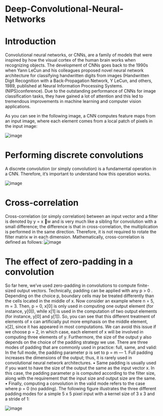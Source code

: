 
# Deep-Convolutional-Neural-Networks

# Introduction
Convolutional neural networks, or CNNs, are a family of models that were inspired by how the visual cortex of the human brain works when recognizing objects. The development of CNNs goes back to the 1990s when Yann LeCun and his colleagues proposed novel neural network architecture for classifying handwritten digits from images (Handwritten Digit Recognition with a Back-Propagation Network, Y LeCun, and others, 1989, published at Neural Information Processing Systems. (NIPS)conference). Due to the outstanding performance of CNNs for image classification tasks, they have gained a lot of attention and this led to tremendous improvements in machine learning and computer vision applications.

As you can see in the following image, a CNN computes feature maps from an input image, where each element comes from a local patch of pixels in the input image:

![image](https://user-images.githubusercontent.com/53411455/147838397-ddafd62c-b34c-4f13-ae55-9eecaf7dc449.png)

# Performing discrete convolutions
A discrete convolution (or simply convolution) is a fundamental operation in a CNN. Therefore, it’s important to understand how this operation works.

![image](https://user-images.githubusercontent.com/53411455/147838417-5adce72b-d407-4bd1-b49c-f9ca0b152b27.png)

# Cross-correlation
Cross-correlation (or simply correlation) between an input vector and a filter is denoted by y = x w and is very much like a sibling for convolution with a small difference; the difference is that in cross-correlation, the multiplication is performed in the same direction. Therefore, it is not required to rotate the filter matrix w in each dimension. Mathematically, cross-correlation is defined as follows:
![image](https://user-images.githubusercontent.com/53411455/147838440-10198aae-ab7b-4743-9a93-73706ef8ee74.png)

# The effect of zero-padding in a convolution
So far here, we’ve used zero-padding in convolutions to compute finite-sized output vectors. Technically, padding can be applied with any p > 0 . Depending on the choice p, boundary cells may be treated differently than the cells located in the middle of x. Now consider an example where n = 5, m = 3. Then, p = 0, x[0] is only used in computing one output element (for instance, y[0]), while x[1] is used in the computation of two output elements (for instance, y[0] and y[1]). So, you can see that this different treatment of elements of x can artificially put more emphasis on the middle element, x[2], since it has appeared in most computations. We can avoid this issue if we choose p = 2, in which case, each element of x will be involved in computing three elements of y. Furthermore, the size of the output y also depends on the choice of the padding strategy we use. There are three modes of padding that are commonly used in practice: full, same, and valid:
In the full mode, the padding parameter p is set to p = m — 1. Full padding increases the dimensions of the output; thus, it is rarely used in convolutional neural network architectures.
• Same padding is usually used if you want to have the size of the output the same as the input vector x. In this case, the padding parameter p is computed according to the filter size, along with the requirement that the input size and output size are the same.
• Finally, computing a convolution in the valid mode refers to the case where p = 0 (no padding).
The following figure illustrates the three different padding modes for a simple 5 x 5 pixel input with a kernel size of 3 x 3 and a stride of 1:

![image](https://user-images.githubusercontent.com/53411455/147838458-8326a4a4-2d4d-4830-85cb-7bd66146973d.png)

